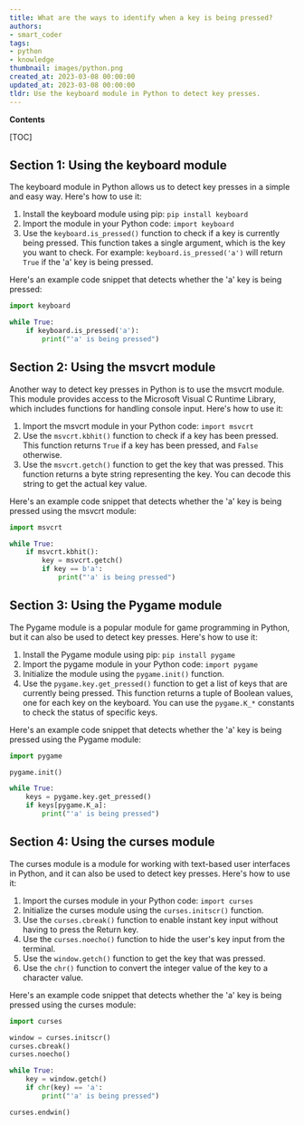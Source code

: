```yaml
---
title: What are the ways to identify when a key is being pressed?
authors:
- smart_coder
tags:
- python
- knowledge
thumbnail: images/python.png
created_at: 2023-03-08 00:00:00
updated_at: 2023-03-08 00:00:00
tldr: Use the keyboard module in Python to detect key presses.
---
```


**Contents**

[TOC]

## Section 1: Using the keyboard module

The keyboard module in Python allows us to detect key presses in a simple and easy way. Here's how to use it:

1. Install the keyboard module using pip: `pip install keyboard`
2. Import the module in your Python code: `import keyboard`
3. Use the `keyboard.is_pressed()` function to check if a key is currently being pressed. This function takes a single argument, which is the key you want to check. For example: `keyboard.is_pressed('a')` will return `True` if the 'a' key is being pressed.

Here's an example code snippet that detects whether the 'a' key is being pressed:

``` python
import keyboard

while True:
    if keyboard.is_pressed('a'):
        print("'a' is being pressed")
```

## Section 2: Using the msvcrt module

Another way to detect key presses in Python is to use the msvcrt module. This module provides access to the Microsoft Visual C Runtime Library, which includes functions for handling console input. Here's how to use it:

1. Import the msvcrt module in your Python code: `import msvcrt`
2. Use the `msvcrt.kbhit()` function to check if a key has been pressed. This function returns `True` if a key has been pressed, and `False` otherwise.
3. Use the `msvcrt.getch()` function to get the key that was pressed. This function returns a byte string representing the key. You can decode this string to get the actual key value.

Here's an example code snippet that detects whether the 'a' key is being pressed using the msvcrt module:

``` python
import msvcrt

while True:
    if msvcrt.kbhit():
        key = msvcrt.getch()
        if key == b'a':
            print("'a' is being pressed")
```

## Section 3: Using the Pygame module

The Pygame module is a popular module for game programming in Python, but it can also be used to detect key presses. Here's how to use it:

1. Install the Pygame module using pip: `pip install pygame`
2. Import the pygame module in your Python code: `import pygame`
3. Initialize the module using the `pygame.init()` function.
4. Use the `pygame.key.get_pressed()` function to get a list of keys that are currently being pressed. This function returns a tuple of Boolean values, one for each key on the keyboard. You can use the `pygame.K_*` constants to check the status of specific keys.

Here's an example code snippet that detects whether the 'a' key is being pressed using the Pygame module:

``` python
import pygame

pygame.init()

while True:
    keys = pygame.key.get_pressed()
    if keys[pygame.K_a]:
        print("'a' is being pressed")
```

## Section 4: Using the curses module

The curses module is a module for working with text-based user interfaces in Python, and it can also be used to detect key presses. Here's how to use it:

1. Import the curses module in your Python code: `import curses`
2. Initialize the curses module using the `curses.initscr()` function.
3. Use the `curses.cbreak()` function to enable instant key input without having to press the Return key.
4. Use the `curses.noecho()` function to hide the user's key input from the terminal.
5. Use the `window.getch()` function to get the key that was pressed.
6. Use the `chr()` function to convert the integer value of the key to a character value.

Here's an example code snippet that detects whether the 'a' key is being pressed using the curses module:

``` python
import curses

window = curses.initscr()
curses.cbreak()
curses.noecho()

while True:
    key = window.getch()
    if chr(key) == 'a':
        print("'a' is being pressed")

curses.endwin()
```

